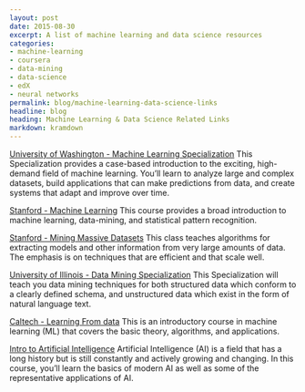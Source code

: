 ```yaml
---
layout: post
date: 2015-08-30
excerpt: A list of machine learning and data science resources
categories:
- machine-learning
- coursera
- data-mining
- data-science
- edX
- neural networks
permalink: blog/machine-learning-data-science-links
headline: blog
heading: Machine Learning & Data Science Related Links
markdown: kramdown
---
```

[University of Washington - Machine Learning Specialization](https://www.coursera.org/specializations/machine-learning)
This Specialization provides a case-based introduction to the exciting, high-demand field of machine learning. You’ll learn to analyze large and complex datasets, build applications that can make predictions from data, and create systems that adapt and improve over time.

[Stanford - Machine Learning](https://www.coursera.org/learn/machine-learning/)
This course provides a broad introduction to machine learning, data-mining, and statistical pattern recognition.

[Stanford - Mining Massive Datasets](https://www.coursera.org/course/mmds)
This class teaches algorithms for extracting models and other information from very large amounts of data. The emphasis is on techniques that are efficient and that scale well.

[University of Illinois - Data Mining Specialization](https://www.coursera.org/specialization/datamining/)
This Specialization will teach you data mining techniques for both structured data which conform to a clearly defined schema, and unstructured data which exist in the form of natural language text.

[Caltech - Learning From data](https://work.caltech.edu/telecourse.html)
This is an introductory course in machine learning (ML) that covers the basic theory, algorithms, and applications.

[Intro to Artificial Intelligence](https://www.udacity.com/course/intro-to-artificial-intelligence--cs271)
Artificial Intelligence (AI) is a field that has a long history but is still constantly and actively growing and changing. In this course, you’ll learn the basics of modern AI as well as some of the representative applications of AI.
